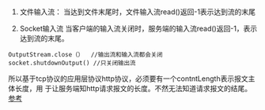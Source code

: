 ## 
1. 文件输入流： 当达到文件末尾时，文件输入流read()返回-1表示达到流的末尾  

2. Socket输入流 当客户端的输入流关闭时，服务端的输入流read()返回-1，表示达到流的末尾。
```$xslt
OutputStream.close（）  //输出流和输入流都会关闭
socket.shutdownOutput() //只关闭输出流
```  
所以基于tcp协议的应用层协议http协议，必须要有一个contntLength表示报文主体长度，用
于让服务端知http请求报文的长度。不然无法知道请求报文的结尾。  
[参考](https://stackoverflow.com/questions/13288073/socket-inputstream-doesnt-return-1-at-the-end-of-stream)
